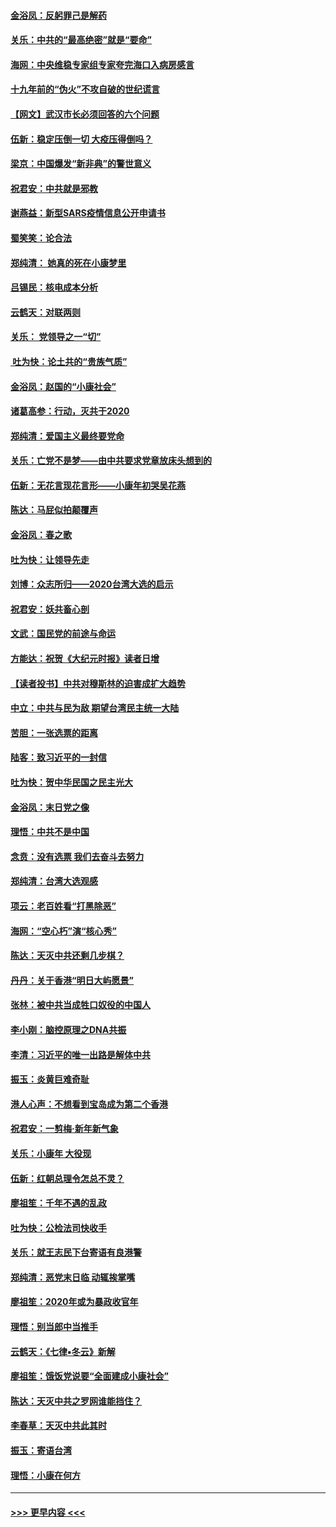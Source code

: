 #### [金浴凤：反躬罪己是解药](../pages/nsc993/n11820280.md?t=01260522) 
#### [关乐：中共的“最高绝密”就是“要命”](../pages/nsc993/n11816946.md?t=01260522) 
#### [海网：中央维稳专家组专家夸完海口入病房感言](../pages/nsc993/n11815138.md?t=01260522) 
#### [十九年前的“伪火”不攻自破的世纪谎言](../pages/nsc993/n11813238.md?t=01260522) 
#### [【网文】武汉市长必须回答的六个问题](../pages/nsc993/n11813848.md?t=01260522) 
#### [伍新：稳定压倒一切 大疫压得倒吗？](../pages/nsc993/n11812634.md?t=01260522) 
#### [梁京：中国爆发“新非典”的警世意义](../pages/nsc993/n11812554.md?t=01260522) 
#### [祝君安：中共就是邪教](../pages/nsc993/n11812431.md?t=01260522) 
#### [谢燕益：新型SARS疫情信息公开申请书](../pages/nsc993/n11808840.md?t=01260522) 
#### [蜀笑笑：论合法](../pages/nsc993/n11808064.md?t=01260522) 
#### [郑纯清： 她真的死在小康梦里](../pages/nsc993/n11806623.md?t=01260522) 
#### [吕锡民：核电成本分析](../pages/nsc993/n11806284.md?t=01260522) 
#### [云鹤天：对联两则](../pages/nsc993/n11805957.md?t=01260522) 
#### [关乐： 党领导之一“切”](../pages/nsc993/n11804505.md?t=01260522) 
#### [ 吐为快：论土共的“贵族气质”](../pages/nsc993/n11804490.md?t=01260522) 
#### [金浴凤：赵国的“小康社会”](../pages/nsc993/n11804452.md?t=01260522) 
#### [诸葛高参：行动，灭共于2020](../pages/nsc993/n11804120.md?t=01260522) 
#### [郑纯清：爱国主义最终要党命](../pages/nsc993/n11802197.md?t=01260522) 
#### [关乐：亡党不是梦——由中共要求党章放床头想到的](../pages/nsc993/n11802156.md?t=01260522) 
#### [伍新：无花言现花言形——小康年初哭吴花燕](../pages/nsc993/n11800044.md?t=01260522) 
#### [陈达：马屁似拍颠覆声](../pages/nsc993/n11800010.md?t=01260522) 
#### [金浴凤：春之歌](../pages/nsc993/n11797687.md?t=01260522) 
#### [吐为快：让领导先走](../pages/nsc993/n11797512.md?t=01260522) 
#### [刘博：众志所归——2020台湾大选的启示](../pages/nsc993/n11796878.md?t=01260522) 
#### [祝君安：妖共畜心剖](../pages/nsc993/n11794273.md?t=01260522) 
#### [文武：国民党的前途与命运](../pages/nsc993/n11794198.md?t=01260522) 
#### [方能达：祝贺《大纪元时报》读者日增](../pages/nsc993/n11793807.md?t=01260522) 
#### [【读者投书】中共对穆斯林的迫害成扩大趋势](../pages/nsc993/n11791371.md?t=01260522) 
#### [中立：中共与民为敌 期望台湾民主统一大陆](../pages/nsc993/n11790392.md?t=01260522) 
#### [苦胆：一张选票的距离](../pages/nsc993/n11788914.md?t=01260522) 
#### [陆客：致习近平的一封信](../pages/nsc993/n11788867.md?t=01260522) 
#### [吐为快：贺中华民国之民主光大](../pages/nsc993/n11788618.md?t=01260522) 
#### [金浴凤：末日党之像](../pages/nsc993/n11787475.md?t=01260522) 
#### [理悟：中共不是中国](../pages/nsc993/n11787463.md?t=01260522) 
#### [念贲：没有选票  我们去奋斗去努力](../pages/nsc993/n11787398.md?t=01260522) 
#### [郑纯清：台湾大选观感](../pages/nsc993/n11786210.md?t=01260522) 
#### [项云：老百姓看“打黑除恶”](../pages/nsc993/n11785398.md?t=01260522) 
#### [海网：“空心朽”演“核心秀”](../pages/nsc993/n11783874.md?t=01260522) 
#### [陈达：天灭中共还剩几步棋？](../pages/nsc993/n11783719.md?t=01260522) 
#### [丹丹：关于香港“明日大屿愿景”](../pages/nsc993/n11783273.md?t=01260522) 
#### [张林：被中共当成牲口奴役的中国人](../pages/nsc993/n11782397.md?t=01260522) 
#### [李小刚：脑控原理之DNA共振](../pages/nsc993/n11780962.md?t=01260522) 
#### [李清：习近平的唯一出路是解体中共](../pages/nsc993/n11780866.md?t=01260522) 
#### [振玉：炎黄巨难奇耻](../pages/nsc993/n11779632.md?t=01260522) 
#### [港人心声：不想看到宝岛成为第二个香港](../pages/nsc993/n11778817.md?t=01260522) 
#### [祝君安：一剪梅‧新年新气象](../pages/nsc993/n11776340.md?t=01260522) 
#### [关乐：小康年 大役现](../pages/nsc993/n11774213.md?t=01260522) 
#### [伍新：红朝总理令怎总不灵？](../pages/nsc993/n11770813.md?t=01260522) 
#### [廖祖笙：千年不遇的乱政](../pages/nsc993/n11770373.md?t=01260522) 
#### [吐为快：公检法司快收手](../pages/nsc993/n11770359.md?t=01260522) 
#### [关乐：就王志民下台寄语有良港警](../pages/nsc993/n11769903.md?t=01260522) 
#### [郑纯清：恶党末日临 动辄挨掌嘴](../pages/nsc993/n11769356.md?t=01260522) 
#### [廖祖笙：2020年或为暴政收官年](../pages/nsc993/n11768216.md?t=01260522) 
#### [理悟：别当郎中当推手](../pages/nsc993/n11768243.md?t=01260522) 
#### [云鹤天：《七律▪冬云》新解](../pages/nsc993/n11768204.md?t=01260522) 
#### [廖祖笙：饿饭党说要“全面建成小康社会”](../pages/nsc993/n11767482.md?t=01260522) 
#### [陈达：天灭中共之罗网谁能挡住？](../pages/nsc993/n11767465.md?t=01260522) 
#### [李春草：天灭中共此其时](../pages/nsc993/n11767452.md?t=01260522) 
#### [振玉：寄语台湾](../pages/nsc993/n11767432.md?t=01260522) 
#### [理悟：小康在何方](../pages/nsc993/n11767394.md?t=01260522) 

----
#### [ >>> 更早内容 <<< ](../indexes/nsc993-earlier.md)
